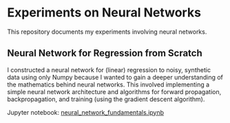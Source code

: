 # Experiments on Neural Networks

This repository documents my experiments involving neural networks.

## Neural Network for Regression from Scratch

I constructed a neural network for (linear) regression to noisy, synthetic data using only Numpy because I wanted to gain a deeper understanding of the mathematics behind neural networks. This involved implementing a simple neural network architecture and algorithms for forward propagation, backpropagation, and training (using the gradient descent algorithm).

Jupyter notebook: [neural_network_fundamentals.ipynb](neural_network_fundamentals.ipynb)


